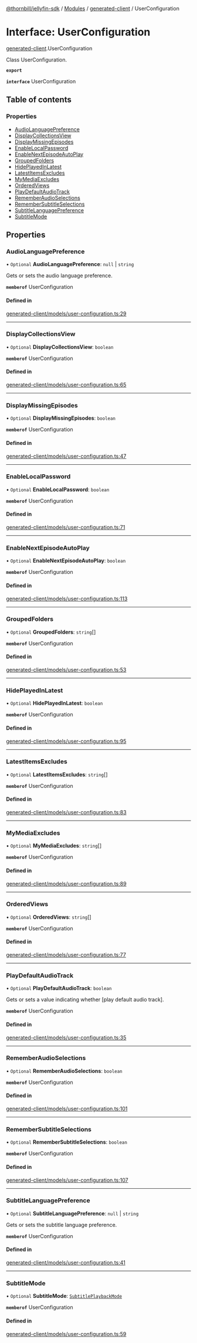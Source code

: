 [@thornbill/jellyfin-sdk](../README.md) / [Modules](../modules.md) / [generated-client](../modules/generated_client.md) / UserConfiguration

# Interface: UserConfiguration

[generated-client](../modules/generated_client.md).UserConfiguration

Class UserConfiguration.

**`export`**

**`interface`** UserConfiguration

## Table of contents

### Properties

- [AudioLanguagePreference](generated_client.UserConfiguration.md#audiolanguagepreference)
- [DisplayCollectionsView](generated_client.UserConfiguration.md#displaycollectionsview)
- [DisplayMissingEpisodes](generated_client.UserConfiguration.md#displaymissingepisodes)
- [EnableLocalPassword](generated_client.UserConfiguration.md#enablelocalpassword)
- [EnableNextEpisodeAutoPlay](generated_client.UserConfiguration.md#enablenextepisodeautoplay)
- [GroupedFolders](generated_client.UserConfiguration.md#groupedfolders)
- [HidePlayedInLatest](generated_client.UserConfiguration.md#hideplayedinlatest)
- [LatestItemsExcludes](generated_client.UserConfiguration.md#latestitemsexcludes)
- [MyMediaExcludes](generated_client.UserConfiguration.md#mymediaexcludes)
- [OrderedViews](generated_client.UserConfiguration.md#orderedviews)
- [PlayDefaultAudioTrack](generated_client.UserConfiguration.md#playdefaultaudiotrack)
- [RememberAudioSelections](generated_client.UserConfiguration.md#rememberaudioselections)
- [RememberSubtitleSelections](generated_client.UserConfiguration.md#remembersubtitleselections)
- [SubtitleLanguagePreference](generated_client.UserConfiguration.md#subtitlelanguagepreference)
- [SubtitleMode](generated_client.UserConfiguration.md#subtitlemode)

## Properties

### AudioLanguagePreference

• `Optional` **AudioLanguagePreference**: ``null`` \| `string`

Gets or sets the audio language preference.

**`memberof`** UserConfiguration

#### Defined in

[generated-client/models/user-configuration.ts:29](https://github.com/thornbill/jellyfin-sdk-typescript/blob/3ae780a/src/generated-client/models/user-configuration.ts#L29)

___

### DisplayCollectionsView

• `Optional` **DisplayCollectionsView**: `boolean`

**`memberof`** UserConfiguration

#### Defined in

[generated-client/models/user-configuration.ts:65](https://github.com/thornbill/jellyfin-sdk-typescript/blob/3ae780a/src/generated-client/models/user-configuration.ts#L65)

___

### DisplayMissingEpisodes

• `Optional` **DisplayMissingEpisodes**: `boolean`

**`memberof`** UserConfiguration

#### Defined in

[generated-client/models/user-configuration.ts:47](https://github.com/thornbill/jellyfin-sdk-typescript/blob/3ae780a/src/generated-client/models/user-configuration.ts#L47)

___

### EnableLocalPassword

• `Optional` **EnableLocalPassword**: `boolean`

**`memberof`** UserConfiguration

#### Defined in

[generated-client/models/user-configuration.ts:71](https://github.com/thornbill/jellyfin-sdk-typescript/blob/3ae780a/src/generated-client/models/user-configuration.ts#L71)

___

### EnableNextEpisodeAutoPlay

• `Optional` **EnableNextEpisodeAutoPlay**: `boolean`

**`memberof`** UserConfiguration

#### Defined in

[generated-client/models/user-configuration.ts:113](https://github.com/thornbill/jellyfin-sdk-typescript/blob/3ae780a/src/generated-client/models/user-configuration.ts#L113)

___

### GroupedFolders

• `Optional` **GroupedFolders**: `string`[]

**`memberof`** UserConfiguration

#### Defined in

[generated-client/models/user-configuration.ts:53](https://github.com/thornbill/jellyfin-sdk-typescript/blob/3ae780a/src/generated-client/models/user-configuration.ts#L53)

___

### HidePlayedInLatest

• `Optional` **HidePlayedInLatest**: `boolean`

**`memberof`** UserConfiguration

#### Defined in

[generated-client/models/user-configuration.ts:95](https://github.com/thornbill/jellyfin-sdk-typescript/blob/3ae780a/src/generated-client/models/user-configuration.ts#L95)

___

### LatestItemsExcludes

• `Optional` **LatestItemsExcludes**: `string`[]

**`memberof`** UserConfiguration

#### Defined in

[generated-client/models/user-configuration.ts:83](https://github.com/thornbill/jellyfin-sdk-typescript/blob/3ae780a/src/generated-client/models/user-configuration.ts#L83)

___

### MyMediaExcludes

• `Optional` **MyMediaExcludes**: `string`[]

**`memberof`** UserConfiguration

#### Defined in

[generated-client/models/user-configuration.ts:89](https://github.com/thornbill/jellyfin-sdk-typescript/blob/3ae780a/src/generated-client/models/user-configuration.ts#L89)

___

### OrderedViews

• `Optional` **OrderedViews**: `string`[]

**`memberof`** UserConfiguration

#### Defined in

[generated-client/models/user-configuration.ts:77](https://github.com/thornbill/jellyfin-sdk-typescript/blob/3ae780a/src/generated-client/models/user-configuration.ts#L77)

___

### PlayDefaultAudioTrack

• `Optional` **PlayDefaultAudioTrack**: `boolean`

Gets or sets a value indicating whether [play default audio track].

**`memberof`** UserConfiguration

#### Defined in

[generated-client/models/user-configuration.ts:35](https://github.com/thornbill/jellyfin-sdk-typescript/blob/3ae780a/src/generated-client/models/user-configuration.ts#L35)

___

### RememberAudioSelections

• `Optional` **RememberAudioSelections**: `boolean`

**`memberof`** UserConfiguration

#### Defined in

[generated-client/models/user-configuration.ts:101](https://github.com/thornbill/jellyfin-sdk-typescript/blob/3ae780a/src/generated-client/models/user-configuration.ts#L101)

___

### RememberSubtitleSelections

• `Optional` **RememberSubtitleSelections**: `boolean`

**`memberof`** UserConfiguration

#### Defined in

[generated-client/models/user-configuration.ts:107](https://github.com/thornbill/jellyfin-sdk-typescript/blob/3ae780a/src/generated-client/models/user-configuration.ts#L107)

___

### SubtitleLanguagePreference

• `Optional` **SubtitleLanguagePreference**: ``null`` \| `string`

Gets or sets the subtitle language preference.

**`memberof`** UserConfiguration

#### Defined in

[generated-client/models/user-configuration.ts:41](https://github.com/thornbill/jellyfin-sdk-typescript/blob/3ae780a/src/generated-client/models/user-configuration.ts#L41)

___

### SubtitleMode

• `Optional` **SubtitleMode**: [`SubtitlePlaybackMode`](../enums/generated_client.SubtitlePlaybackMode.md)

**`memberof`** UserConfiguration

#### Defined in

[generated-client/models/user-configuration.ts:59](https://github.com/thornbill/jellyfin-sdk-typescript/blob/3ae780a/src/generated-client/models/user-configuration.ts#L59)
